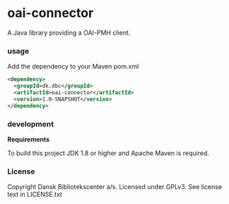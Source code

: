 oai-connector
=============

A Java library providing a OAI-PMH client.

### usage

Add the dependency to your Maven pom.xml

```xml
<dependency>
  <groupId>dk.dbc</groupId>
  <artifactId>oai-connector</artifactId>
  <version>1.0-SNAPSHOT</version>
</dependency>
```
### development

**Requirements**

To build this project JDK 1.8 or higher and Apache Maven is required.

### License

Copyright Dansk Bibliotekscenter a/s. Licensed under GPLv3.
See license text in LICENSE.txt